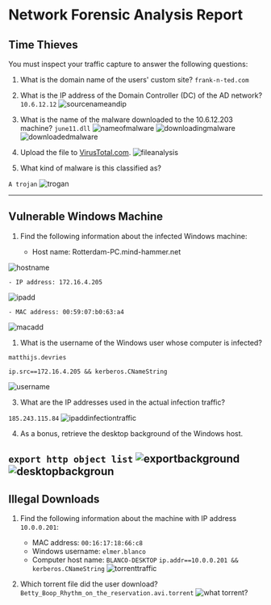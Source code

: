 # Network Forensic Analysis Report



## Time Thieves 
You must inspect your traffic capture to answer the following questions:

1. What is the domain name of the users' custom site?
    `frank-n-ted.com`
2. What is the IP address of the Domain Controller (DC) of the AD network?
    `10.6.12.12`
![sourcenameandip](https://github.com/BQcybersec/-UofM-VIRT-CYBER-12-2021/blob/main/Project%203/Images/network.01.domainnameandip.png)
3. What is the name of the malware downloaded to the 10.6.12.203 machine?
    `june11.dll`
![nameofmalware](https://github.com/BQcybersec/-UofM-VIRT-CYBER-12-2021/blob/main/Project%203/Images/network.02.nameofmalware.png)
![downloadingmalware](https://github.com/BQcybersec/-UofM-VIRT-CYBER-12-2021/blob/main/Project%203/Images/network.03.downloadingmalware.png)
![downloadedmalware](https://github.com/BQcybersec/-UofM-VIRT-CYBER-12-2021/blob/main/Project%203/Images/network.04.downloadedmalware.png)

4. Upload the file to [VirusTotal.com](https://www.virustotal.com/gui/).
![fileanalysis](https://github.com/BQcybersec/-UofM-VIRT-CYBER-12-2021/blob/main/Project%203/Images/network.05.virustotalanalysis.png)

5. What kind of malware is this classified as?

`A trojan`
![trogan](https://github.com/BQcybersec/-UofM-VIRT-CYBER-12-2021/blob/main/Project%203/Images/network.06.trojan.png)

---

## Vulnerable Windows Machine

1. Find the following information about the infected Windows machine:
   
    - Host name: Rotterdam-PC.mind-hammer.net
  
![hostname](https://github.com/BQcybersec/-UofM-VIRT-CYBER-12-2021/blob/main/Project%203/Images/network.07.hostname.png)  

    - IP address: 172.16.4.205
  
![ipadd](https://github.com/BQcybersec/-UofM-VIRT-CYBER-12-2021/blob/main/Project%203/Images/network.08.ipadd.png)

    - MAC address: 00:59:07:b0:63:a4
  
![macadd](https://github.com/BQcybersec/-UofM-VIRT-CYBER-12-2021/blob/main/Project%203/Images/network.09.macadd.png)
    
1. What is the username of the Windows user whose computer is infected?

`matthijs.devries`

`ip.src==172.16.4.205 && kerberos.CNameString`

![username](https://github.com/BQcybersec/-UofM-VIRT-CYBER-12-2021/blob/main/Project%203/Images/network.10.username.png)

3. What are the IP addresses used in the actual infection traffic?

`185.243.115.84`
![ipaddinfectiontraffic](https://github.com/BQcybersec/-UofM-VIRT-CYBER-12-2021/blob/main/Project%203/Images/network.11.infectiontraffic.png)

4. As a bonus, retrieve the desktop background of the Windows host.

`export http object list`
![exportbackground](https://github.com/BQcybersec/-UofM-VIRT-CYBER-12-2021/blob/main/Project%203/Images/network.12.deskexport.png)
![desktopbackgroun](https://github.com/BQcybersec/-UofM-VIRT-CYBER-12-2021/blob/main/Project%203/Images/network.13.deskback.png)
---

## Illegal Downloads

1. Find the following information about the machine with IP address `10.0.0.201`:
    - MAC address: `00:16:17:18:66:c8`
    - Windows username: `elmer.blanco`
    - Computer host name: `BLANCO-DESKTOP`
`ip.addr==10.0.0.201 && kerberos.CNameString`
![torrenttraffic](https://github.com/BQcybersec/-UofM-VIRT-CYBER-12-2021/blob/main/Project%203/Images/network.14.torrenttraffic.png)

2. Which torrent file did the user download?
`Betty_Boop_Rhythm_on_the_reservation.avi.torrent`
![what torrent?](https://github.com/BQcybersec/-UofM-VIRT-CYBER-12-2021/blob/main/Project%203/Images/network.15.whattorrent.png)

